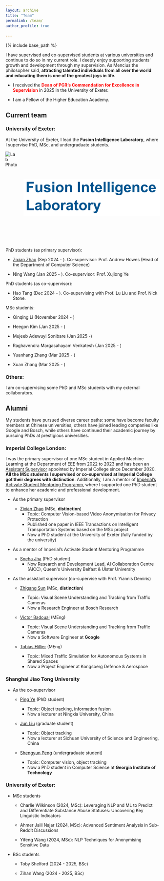 ```yaml
---
layout: archive
title: "Team"
permalink: /team/
author_profile: true

---
```


{% include base_path %}

I have supervised and co-supervised students at various universities and continue to do so in my current role. I deeply enjoy supporting students' growth and development through my supervision. As Mencius the philosopher said, **attracting talented individuals from all over the world and educating them is one of the greatest joys in life.**

- I received the **<span style="color: red;"> Dean of PGR’s Commendation for Excellence in Supervision</span>** in 2025 in the University of Exeter.

- I am a Fellow of the Higher Education Academy.


## **Current team**

### University of Exeter:

At the University of Exeter, I lead the **Fusion Intelligence Laboratory**, where I supervise PhD, MSc, and undergraduate students.


<div style="display: flex; justify-content: center; gap: 20px; align-items: center;">
  <img src="/images/FIL/FIL-20250402.jpg" alt="Lab Photo" style="height: 300px; width: auto;">
  <img src="/images/FIL/LOGO.png" alt="Lab Logo" style="height: 120px; width: auto;">
</div>



PhD students (as primary supervisor):

- [Zixian Zhao](https://scholar.google.com/citations?hl=en&user=0mkQvWYAAAAJ&view_op=list_works&sortby=pubdate) (Sep 2024 - ). Co-supervisor: Prof. Andrew Howes (Head of the Department of Computer Science)

- Ning Wang (Jan 2025 - ). Co-supervisor: Prof. Xujiong Ye
  
PhD students (as co-supervisor):

- Hao Tang (Dec 2024 - ). Co-supervising with Prof. Lu Liu and Prof. Nick Stone. 

MSc students:

- Qinqing Li (November 2024 - )

- Heegon Kim (Jan 2025 - )

- Mujeeb Adewuyi Sonibare (Jan 2025 -)

- Raghavendra Margasahayam Venkatesh (Jan 2025 - )

- Yuanhang Zhang (Mar 2025 - )

- Xuan Zhang (Mar 2025 - )


### Others:

I am co-supervising some PhD and MSc students with my external collaborators.

## **Alumni**

My students have pursued diverse career paths: some have become faculty members at Chinese universities, others have joined leading companies like Google and Bosch, while others have continued their academic journey by pursuing PhDs at prestigious universities.

### Imperial College London:

I was the primary supervisor of one MSc student in Applied Machine Learning at the Department of EEE from 2022 to 2023 and has been an [Assistant Supervisor](https://www.imperial.ac.uk/students/academic-support/graduate-school/cornerstone/supervisors-guidebook/cpd/assistant-supervisors/) appointed by Imperial College since December 2020. **All the MSc students I supervised or co-supervised at Imperial College got their degrees with distinction**. Additionally, I am a mentor of [Imperial’s Activate Student Mentoring Programm](https://www.imperial.ac.uk/students/academic-support/graduate-school/wellbeing-and-support/activate-student-mentoring-programme/), where I supported one PhD student to enhance her academic and professional development.  

- As the primary supervisor
  
  - [Zixian Zhao](https://scholar.google.com/citations?hl=en&user=0mkQvWYAAAAJ&view_op=list_works&sortby=pubdate) (MSc, **distinction**)
    - Topic: Computer Vision-based Video Anonymisation for Privacy Protection
    - Published one paper in IEEE Transactions on Intelligent Transportation Systems based on the MSc project
    - Now a PhD student at the University of Exeter (fully funded by the university)  

- As a mentor of Imperial’s Activate Student Mentoring Programme
  
  - [Sneha Jha](https://www.qub.ac.uk/schools/eeecs/Connect/Staff/BusinessCard/?name=s.jha) (PhD student)
    - Now Research and Development Lead, AI Collaboration Centre (AICC),  Queen's University Belfast & Ulster University

- As the assistant supervisor (co-supervise with Prof.  Yiannis Demiris)
  
  - [Zhigang Sun](https://www.linkedin.com/in/zhigang-sun-b7390921b/?trk=people-guest_people_search-card&originalSubdomain=cn) (MSc, **distinction**)
    
    - Topic: Visual Scene Understanding and Tracking from Traffic Cameras
    - Now a Research Engineer at Bosch Research
  
  - [Victor Badoual](https://www.linkedin.com/in/victor-badoual/?originalSubdomain=uk) (MEng)
    
    - Topic: Visual Scene Understanding and Tracking from Traffic Cameras  
    - Now a Software Engineer at **Google**
  
  - [Tobias Hillier](https://www.linkedin.com/in/tobias-hillier/?locale=no_NO) (MEng)
    
    - Topic: Mixed Traffic Simulation for Autonomous Systems in Shared Spaces     
    - Now a Project Engineer at Kongsberg Defence & Aerospace

### Shanghai Jiao Tong University

- As the co-supervisor
  
  - [Ping Ye](https://www.researchgate.net/profile/Ping-Ye-6) (PhD student)
	  - Topic: Object tracking, information fusion
	  - Now a lecturer at Ningxia University, China
  
  - [Jun Liu](https://zxxy.suse.edu.cn/p/74/?StId=st_app_news_i_x637974583413820740) (graduate student)
	  - Topic: Object tracking
	  - Now a lecturer at Sichuan University of Science and Engineering, China
  
  - [Shengyun Peng](https://shengyun-peng.github.io/) (undergraduate student)
	  - Topic: Computer vision, object tracking
	  - Now a PhD student in Computer Science at **Georgia Institute of Technology**
    
### University of Exeter:

- MSc students

	- Charlie Wilkinson (2024, MSc): Leveraging NLP and ML to Predict and Differentiate Substance Abuse Statuses: Uncovering Key Linguistic Indicators

	- Ahmer Jalil Najar (2024, MSc): Advanced Sentiment Analysis in Sub-Reddit Discussions

	- Yifeng Wang (2024, MSc): NLP Techniques for Anonymising Sensitive Data

- BSc students

	- Toby Shelford (2024 - 2025, BSc)

	- Zihan Wang (2024 - 2025, BSc)